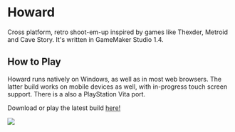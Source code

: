 # Howard
Cross platform, retro shoot-em-up inspired by games like Thexder, Metroid and Cave Story. It's written in GameMaker Studio 1.4.

## How to Play
Howard runs natively on Windows, as well as in most web browsers. The latter build works on mobile devices as well, with in-progress touch screen support. There is a also a PlayStation Vita port.

Download or play the latest build [here!](https://legitvidya.com/games/howard_game/index.html)

<img src="example.gif"/>

